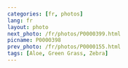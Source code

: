 ```yaml
---
categories: [fr, photos]
lang: fr
layout: photo
next_photo: /fr/photos/P0000399.html
picname: P0000398
prev_photo: /fr/photos/P0000155.html
tags: [Aloe, Green Grass, Zebra]
---
```


